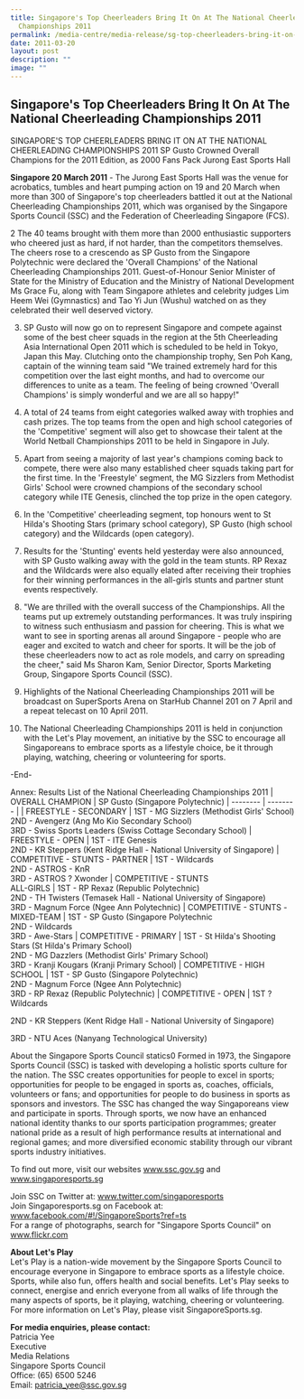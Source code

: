 ```yaml
---
title: Singapore's Top Cheerleaders Bring It On At The National Cheerleading
  Championships 2011
permalink: /media-centre/media-release/sg-top-cheerleaders-bring-it-on-at-the-national-cheerleading-2011/
date: 2011-03-20
layout: post
description: ""
image: ""
---
```

## **Singapore's Top Cheerleaders Bring It On At The National Cheerleading Championships 2011**


SINGAPORE'S TOP CHEERLEADERS BRING IT ON AT THE NATIONAL CHEERLEADING CHAMPIONSHIPS 2011
SP Gusto Crowned Overall Champions for the 2011 Edition, as 2000 Fans Pack Jurong East Sports Hall

**Singapore 20 March 2011** - The Jurong East Sports Hall was the venue for acrobatics, tumbles and heart pumping action on 19 and 20 March when more than 300 of Singapore's top cheerleaders battled it out at the National Cheerleading Championships 2011, which was organised by the Singapore Sports Council (SSC) and the Federation of Cheerleading Singapore (FCS).

2 The 40 teams brought with them more than 2000 enthusiastic supporters who cheered just as hard, if not harder, than the competitors themselves. The cheers rose to a crescendo as SP Gusto from the Singapore Polytechnic were declared the 'Overall Champions' of the National Cheerleading Championships 2011. Guest-of-Honour Senior Minister of State for the Ministry of Education and the Ministry of National Development Ms Grace Fu, along with Team Singapore athletes and celebrity judges Lim Heem Wei (Gymnastics) and Tao Yi Jun (Wushu) watched on as they celebrated their well deserved victory.

3. SP Gusto will now go on to represent Singapore and compete against some of the best cheer squads in the region at the 5th Cheerleading Asia International Open 2011 which is scheduled to be held in Tokyo, Japan this May. Clutching onto the championship trophy, Sen Poh Kang, captain of the winning team said "We trained extremely hard for this competition over the last eight months, and had to overcome our differences to unite as a team. The feeling of being crowned 'Overall Champions' is simply wonderful and we are all so happy!"

4. A total of 24 teams from eight categories walked away with trophies and cash prizes. The top teams from the open and high school categories of the 'Competitive' segment will also get to showcase their talent at the World Netball Championships 2011 to be held in Singapore in July.

5. Apart from seeing a majority of last year's champions coming back to compete, there were also many established cheer squads taking part for the first time. In the 'Freestyle' segment, the MG Sizzlers from Methodist Girls' School were crowned champions of the secondary school category while ITE Genesis, clinched the top prize in the open category.

6. In the 'Competitive' cheerleading segment, top honours went to St Hilda's Shooting Stars (primary school category), SP Gusto (high school category) and the Wildcards (open category).

7. Results for the 'Stunting' events held yesterday were also announced, with SP Gusto walking away with the gold in the team stunts. RP Rexaz and the Wildcards were also equally elated after receiving their trophies for their winning performances in the all-girls stunts and partner stunt events respectively.

8. "We are thrilled with the overall success of the Championships. All the teams put up extremely outstanding performances. It was truly inspiring to witness such enthusiasm and passion for cheering. This is what we want to see in sporting arenas all around Singapore - people who are eager and excited to watch and cheer for sports. It will be the job of these cheerleaders now to act as role models, and carry on spreading the cheer," said Ms Sharon Kam, Senior Director, Sports Marketing Group, Singapore Sports Council (SSC).

9. Highlights of the National Cheerleading Championships 2011 will be broadcast on SuperSports Arena on StarHub Channel 201 on 7 April and a repeat telecast on 10 April 2011.

10. The National Cheerleading Championships 2011 is held in conjunction with the Let's Play movement, an initiative by the SSC to encourage all Singaporeans to embrace sports as a lifestyle choice, be it through playing, watching, cheering or volunteering for sports.

-End-

Annex: Results List of the National Cheerleading Championships 2011
| OVERALL CHAMPION | SP Gusto (Singapore Polytechnic)
| -------- | -------- | 
| FREESTYLE - SECONDARY     |  1ST - MG Sizzlers (Methodist Girls' School) <br>2ND - Avengerz (Ang Mo Kio Secondary School) <br>3RD - Swiss Sports Leaders (Swiss Cottage Secondary School)
| FREESTYLE - OPEN | 1ST - ITE Genesis <br>2ND - KR Steppers (Kent Ridge Hall - National University of Singapore)
| COMPETITIVE - STUNTS - PARTNER | 1ST - Wildcards <br>2ND - ASTROS - KnR <br>3RD - ASTROS ? Xwonder
| COMPETITIVE - STUNTS <br>ALL-GIRLS | 1ST - RP Rexaz (Republic Polytechnic) <br>2ND - TH Twisters (Temasek Hall - National University of Singapore) <br>3RD - Magnum Force (Ngee Ann Polytechnic) 
| COMPETITIVE - STUNTS - <br>MIXED-TEAM | 1ST - SP Gusto (Singapore Polytechnic <br>2ND - Wildcards <br>3RD - Awe-Stars
| COMPETITIVE - PRIMARY | 1ST - St Hilda's Shooting Stars (St Hilda's Primary School) <br>2ND - MG Dazzlers (Methodist Girls' Primary School) <br>3RD - Kranji Kougars (Kranji Primary School)
| COMPETITIVE - HIGH SCHOOL  | 1ST - SP Gusto (Singapore Polytechnic) <br>2ND - Magnum Force (Ngee Ann Polytechnic) <br>3RD - RP Rexaz (Republic Polytechnic)
| COMPETITIVE - OPEN  | 1ST ? Wildcards

2ND - KR Steppers (Kent Ridge Hall - National University of Singapore)

3RD - NTU Aces (Nanyang Technological University)

 

About the Singapore Sports Council
statics0
Formed in 1973, the Singapore Sports Council (SSC) is tasked with developing a holistic sports culture for the nation. The SSC creates opportunities for people to excel in sports; opportunities for people to be engaged in sports as, coaches, officials, volunteers or fans; and opportunities for people to do business in sports as sponsors and investors. The SSC has changed the way Singaporeans view and participate in sports. Through sports, we now have an enhanced national identity thanks to our sports participation programmes; greater national pride as a result of high performance results at international and regional games; and more diversified economic stability through our vibrant sports industry initiatives.

To find out more, visit our websites www.ssc.gov.sg and www.singaporesports.sg

Join SSC on Twitter at: www.twitter.com/singaporesports
<br>
Join Singaporesports.sg on Facebook at: www.facebook.com/#!/SingaporeSports?ref=ts
<br>
For a range of photographs, search for "Singapore Sports Council" on www.flickr.com

**About Let's Play**
<br>
Let's Play is a nation-wide movement by the Singapore Sports Council to encourage everyone in Singapore to embrace sports as a lifestyle choice. Sports, while also fun, offers health and social benefits. Let's Play seeks to connect, energise and enrich everyone from all walks of life through the many aspects of sports, be it playing, watching, cheering or volunteering. For more information on Let's Play, please visit SingaporeSports.sg.

**For media enquiries, please contact:**
<br>
Patricia Yee
<br>Executive
<br>Media Relations
<br>Singapore Sports Council
<br>Office: (65) 6500 5246
<br>Email: patricia_yee@ssc.gov.sg